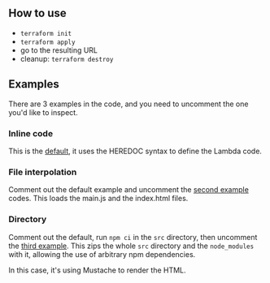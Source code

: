 ## How to use

* ```terraform init```
* ```terraform apply```
* go to the resulting URL
* cleanup: ```terraform destroy```

## Examples

There are 3 examples in the code, and you need to uncomment the one you'd like to inspect.

### Inline code

This is the [default](main.tf#L49), it uses the HEREDOC syntax to define the Lambda code.

### File interpolation

Comment out the default example and uncomment the [second example](main.tf#L53) codes. This loads the main.js and the index.html files.

### Directory

Comment out the default, run ```npm ci``` in the ```src``` directory, then uncomment the [third example](main.tf#L57). This zips the whole ```src``` directory and the ```node_modules``` with it, allowing the use of arbitrary npm dependencies.

In this case, it's using Mustache to render the HTML.
